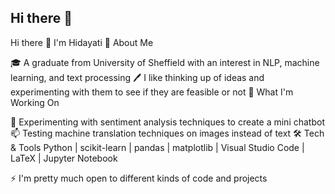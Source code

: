## Hi there 👋

<!--
**HidayatiMardhiah/HidayatiMardhiah** is a ✨ _special_ ✨ repository because its `README.md` (this file) appears on your GitHub profile.

Here are some ideas to get you started:

- 🔭 I’m currently working on ...
- 🌱 I’m currently learning ...
- 👯 I’m looking to collaborate on ...
- 🤔 I’m looking for help with ...
- 💬 Ask me about ...
- 📫 How to reach me: ...
- 😄 Pronouns: ...
- ⚡ Fun fact: ...
-->

Hi there 👋 I'm Hidayati
🌱 About Me

🎓 A graduate from University of Sheffield with an interest in NLP, machine learning, and text processing
🖊 I like thinking up of ideas and experimenting with them to see if they are feasible or not
🔭 What I'm Working On

💬 Experimenting with sentiment analysis techniques to create a mini chatbot
📫 Testing machine translation techniques on images instead of text
🛠 Tech & Tools
Python | scikit-learn | pandas | matplotlib | Visual Studio Code | LaTeX | Jupyter Notebook

⚡ I'm pretty much open to different kinds of code and projects
